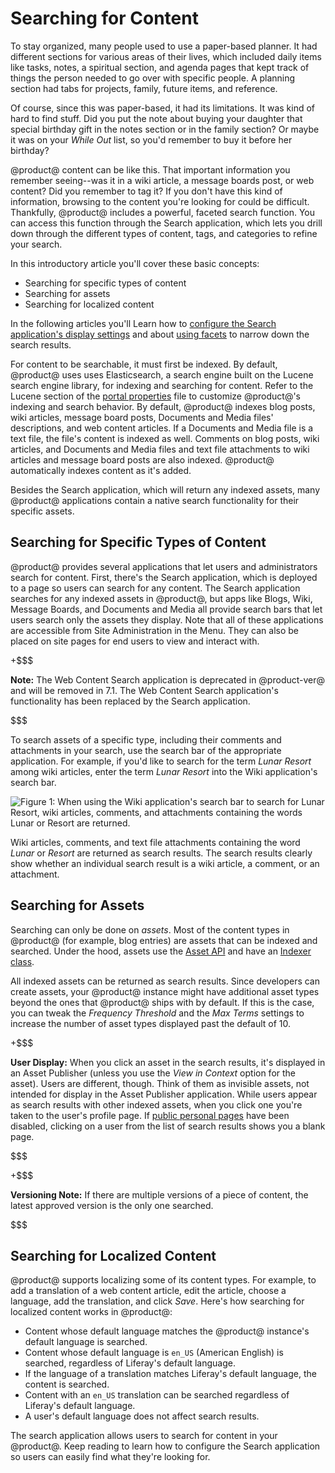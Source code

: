 # Searching for Content [](id=searching-for-content)

To stay organized, many people used to use a paper-based planner. It had
different sections for various areas of their lives, which included daily items
like tasks, notes, a spiritual section, and agenda pages that kept track of
things the person needed to go over with specific people. A planning section had
tabs for projects, family, future items, and reference. 

Of course, since this was paper-based, it had its limitations. It was kind of
hard to find stuff. Did you put the note about buying your daughter that special
birthday gift in the notes section or in the family section? Or maybe it was on
your *While Out* list, so you'd remember to buy it before her birthday? 

@product@ content can be like this. That important information you remember
seeing--was it in a wiki article, a message boards post, or web content? Did you
remember to tag it? If you don't have this kind of information, browsing to the
content you're looking for could be difficult. Thankfully, @product@ includes a
powerful, faceted search function. You can access this function through the
Search application, which lets you drill down through the different types of
content, tags, and categories to refine your search. 

In this introductory article you'll cover these basic concepts:

- Searching for specific types of content
- Searching for assets
- Searching for localized content

In the following articles you'll Learn how to [configure the Search
application's display settings](/discover/portal/-/knowledge_base/7-0/configuring-the-search-application) and
about [using facets](/discover/portal/-/knowledge_base/7-0/faceted-search) to narrow down the
search results.

For content to be searchable, it must first be indexed. By default, @product@
uses uses Elasticsearch, a search engine built on the Lucene search engine
library, for indexing and searching for content. Refer to the Lucene section of
the [portal
properties](https://docs.liferay.com/portal/7.0-latest/propertiesdoc/portal.properties.html#Lucene%20Search)
file to customize @product@'s indexing and search behavior. By default,
@product@ indexes blog posts, wiki articles, message board posts, Documents and
Media files' descriptions, and web content articles. If a Documents and Media
file is a text file, the file's content is indexed as well. Comments on blog
posts, wiki articles, and Documents and Media files and text file attachments to
wiki articles and message board posts are also indexed. @product@ automatically
indexes content as it's added.

Besides the Search application, which will return any indexed assets, many
@product@ applications contain a native search functionality for their specific
assets.

## Searching for Specific Types of Content [](id=searching-for-specific-types-of-content)

@product@ provides several applications that let users and administrators search
for content. First, there's the Search application, which is deployed to a
page so users can search for any content. The Search application searches for
any indexed assets in @product@, but apps like Blogs, Wiki, Message Boards, and
Documents and Media all provide search bars that let users search only the
assets they display. Note that all of these applications are accessible from
Site Administration in the Menu. They can also be placed on site pages for
end users to view and interact with.

+$$$

**Note:** The Web Content Search application is deprecated in @product-ver@ and
will be removed in 7.1. The Web Content Search application's functionality has
been replaced by the Search application. 

$$$

To search assets of a specific type, including their comments and attachments in
your search, use the search bar of the appropriate application. For example, if
you'd like to search for the term *Lunar Resort* among wiki articles, enter the
term *Lunar Resort* into the Wiki application's search bar. 

![Figure 1: When using the Wiki application's search bar to search for *Lunar Resort*, wiki articles, comments, and attachments containing the words *Lunar* or *Resort* are returned.](../../images/wiki-search.png)

Wiki articles, comments, and text file attachments containing the word *Lunar*
or *Resort* are returned as search results. The search results clearly show
whether an individual search result is a wiki article, a comment, or an
attachment. 

## Searching for Assets [](id=searching-for-assets)

Searching can only be done on *assets*. Most of the content types in @product@
(for example, blog entries) are assets that can be indexed and searched. Under
the hood, assets use the [Asset
API](/develop/tutorials/-/knowledge_base/7-0/asset-framework) and have an
[Indexer
class](/develop/tutorials/-/knowledge_base/7-0/introduction-to-liferay-search#indexersdefined).

All indexed assets can be returned as search results. Since developers can
create assets, your @product@ instance might have additional asset types beyond
the ones that @product@ ships with by default. If this is the case, you can
tweak the *Frequency Threshold* and the *Max Terms* settings to increase the
number of asset types displayed past the default of 10.

+$$$

**User Display:** When you click an asset in the search results, it's displayed
in an Asset Publisher (unless you use the *View in Context* option for the
asset). Users are different, though. Think of them as invisible assets, not
intended for display in the Asset Publisher application. While users appear as
search results with other indexed assets, when you click one you're taken to the
user's profile page. If [public personal
pages](/discover/portal/-/knowledge_base/7-0/creating-sites#customizing-personal-sites)
have been disabled, clicking on a user from the list of search results shows you a
blank page.

$$$

+$$$

**Versioning Note:** If there are multiple versions of a piece of content, the
latest approved version is the only one searched.

$$$

## Searching for Localized Content [](id=searching-for-localized-content)

@product@ supports localizing some of its content types. For example, to add a
translation of a web content article, edit the article, choose a language, add
the translation, and click *Save*. Here's how searching for localized content
works in @product@:

- Content whose default language matches the @product@ instance's
  default language is searched.
- Content whose default language is `en_US` (American English) is
  searched, regardless of Liferay's default language.
- If the language of a translation matches Liferay's default
  language, the content is searched.
- Content with an `en_US` translation can be searched regardless of
  Liferay's default language.
- A user's default language does not affect search results.

The search application allows users to search for content in your @product@.
Keep reading to learn how to configure the Search application so users can
easily find what they're looking for. 
